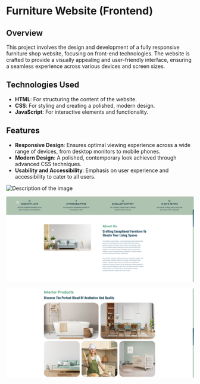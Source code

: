 # Furniture Website (Frontend)

## Overview

This project involves the design and development of a fully responsive furniture shop website, focusing on front-end technologies. The website is crafted to provide a visually appealing and user-friendly interface, ensuring a seamless experience across various devices and screen sizes.

## Technologies Used

- **HTML**: For structuring the content of the website.
- **CSS**: For styling and creating a polished, modern design.
- **JavaScript**: For interactive elements and functionality.


## Features

- **Responsive Design**: Ensures optimal viewing experience across a wide range of devices, from desktop monitors to mobile phones.
- **Modern Design**: A polished, contemporary look achieved through advanced CSS techniques.
- **Usability and Accessibility**: Emphasis on user experience and accessibility to cater to all users.


![Description of the image](screenshots/Screenshot%20(247).png)

![Description of the image](screenshots/Screenshot%20(249).png)

![Description of the image](screenshots/Screenshot%20(251).png)


